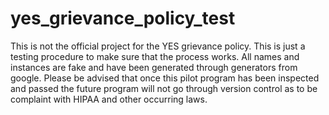 # yes_grievance_policy_test
This is not the official project for the YES grievance policy. This is just a testing procedure to make sure that the process works. All names and instances are fake and have been generated through generators from google. Please be advised that once this pilot program has been inspected and passed the future program will not go through version control as to be complaint with HIPAA and other occurring laws.
